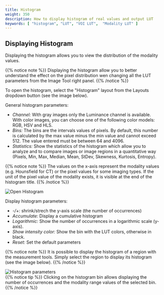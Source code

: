 ```yaml
---
title: Histogram
weight: 350
description: How to display histogram of real values and output LUT
keywords: [ "histogram", "LUT", "VOI LUT",  "Modality LUT" ]
---
```


## Displaying Histogram

Displaying the histogram allows you to view the distribution of the modality values.

{{% notice note %}}
Displaying the histogram allow you to better understand the effect on the pixel distribution wen changing all the LUT parameters from the Image Tool right panel.
{{% /notice %}}

To open the histogram, select the "Histogram" layout from the Layouts dropdown button (see the image below).

General histogram parameters:

* *Channel:* With gray images only the Luminance channel is available. With color images, you can choose one of the following color models: RGB, HSV and HLS.
* *Bins:* The bins are the intervals values of pixels. By default, this number is calculated by the max value minus the min value and cannot exceed 512. The value entered must be between 64 and 4096.
* *Statistics:* Show the statistics of the histogram which allow you to analyze and to compare images or image regions in a quantitative way (Pixels, Min, Max, Median, Mean, StDev, Skewness, Kurtosis, Entropy).

{{% notice note %}}
The values on the x-axis represent the modality values (e.g. Hounsfield for CT) or the pixel values for some imaging types. If the unit of the pixel value of the modality exists, it is visible at the end of the histogram title.
{{% /notice %}}

![Open Histogram](/tuto/histogram.jpg?classes=shadow&width=700px)

Display histogram parameters:

* *-/+:* shrink/strech the y-axis scale (the number of occurrences)
* *Accumulate:* Display a cumulative histogram
* *Logarithmic:* Show the number of occurrences in a logarithmic scale (y-axis).
* *Show intensity color:* Show the bin with the LUT colors, otherwise in black.
* *Reset:* Set the default parameters

{{% notice note %}}
It is possible to display the histogram of a region with the measurement tools. Simply select the region to display its histogram (see the image below).
{{% /notice %}}

![Histogram parameters](/tuto/color-histogram.png?classes=shadow&width=700px)
<br>
{{% notice tip %}}
Clicking on the histogram bin allows displaying the number of occurrences and the modality range values of the selected bin.
{{% /notice %}}
